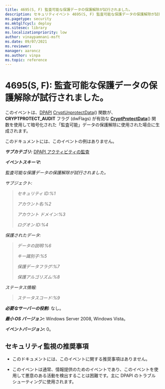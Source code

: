 ```yaml
---
title: 4695(S, F) 監査可能な保護データの保護解除が試行されました。
description: セキュリティイベント 4695(S, F) 監査可能な保護データの保護解除が試行されました。について説明します。
ms.pagetype: security
ms.mktglfcycl: deploy
ms.sitesec: library
ms.localizationpriority: low
author: vinaypamnani-msft
ms.date: 09/07/2021
ms.reviewer: 
manager: aaroncz
ms.author: vinpa
ms.topic: reference
---
```


# 4695(S, F): 監査可能な保護データの保護解除が試行されました。

このイベントは、[DPAPI](/previous-versions/ms995355(v=msdn.10)) [CryptUnprotectData](/windows/win32/api/dpapi/nf-dpapi-cryptunprotectdata)() 関数が、**CRYPTPROTECT\_AUDIT** フラグ (dwFlags) が有効な [**CryptProtectData**](/windows/win32/api/dpapi/nf-dpapi-cryptprotectdata)() 関数を使用して暗号化された「監査可能」データの保護解除に使用された場合に生成されます。

このドキュメントには、このイベントの例はありません。

***サブカテゴリ:***&nbsp;[DPAPI アクティビティの監査](audit-dpapi-activity.md)

***イベントスキーマ:***

*監査可能な保護データの保護解除が試行されました。*

*サブジェクト:*

> *セキュリティ ID:%1*
>
> *アカウント名:%2*
>
> *アカウント ドメイン:%3*
>
> *ログオン ID:%4*

*保護されたデータ:*

> *データの説明:%6*
>
> *キー識別子:%5*
>
> *保護データフラグ:%7*
>
> *保護アルゴリズム:%8*

*ステータス情報:*

> *ステータスコード:%9*

***必要なサーバーの役割:*** なし。

***最小 OS バージョン:*** Windows Server 2008, Windows Vista。

***イベントバージョン:*** 0。

## セキュリティ監視の推奨事項

-   このドキュメントには、このイベントに関する推奨事項はありません。

-   このイベントは通常、情報提供のためのイベントであり、このイベントを使用して悪意のある活動を検出することは困難です。主に DPAPI のトラブルシューティングに使用されます。
